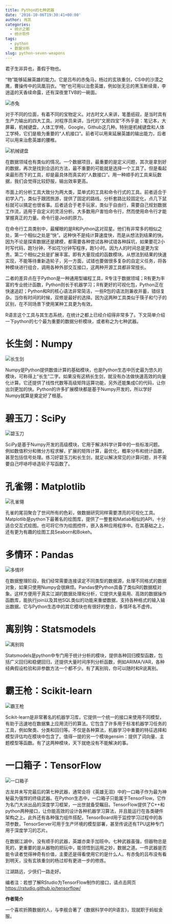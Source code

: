 ```yaml
---
title: Python的七种武器
date: '2016-10-06T19:30:41+00:00'
author: 肖凯
categories:
  - 统计之都
  - 统计软件
tags:
  - python
  - 数据分析
slug: python-seven-weapons
---
```


君子生非异也，善假于物也。

“物”能够延展英雄的能力。它是吕布的赤兔马，杨过的玄铁重剑，CS中的沙漠之鹰，曹操传中的凤凰羽衣。“物”也可用以治愈英雄，例如张无忌的黑玉断续膏，李逍遥的天香续命露，还有深夜里TVB的一碗面。
<!--more-->

![赤兔](https://uploads.cosx.org/2016/10/65.jpg)

对于不同的位面，有着不同的宝物定义。对古时文人来讲，笔墨纸砚，是当时具有生产力输出的四大工具。对程序员来讲，当代的“文房四宝”不外乎是：笔记本，大屏幕，机械键盘，人体工学椅，Google，Github这几种。特别是机械键盘和人体工学椅，它们是极为重要的“人机接口”。前者可以用来延展英雄的输出能力，后者可以用来治愈英雄的腰椎。

![机械键盘](https://uploads.cosx.org/2016/10/机械键盘.jpg)

在数据领域也有类似的情况。一个数据项目，最重要的是定义问题，其次是拿到好的数据，再次是找到合适的方法，最不重要的可能就是选择一个工具了。但是看起来最形而下的工具，却是最具体而真实的“人数接口”。用一种顺手的工具来玩数据，我们会觉得比较舒服，输出效率更高。

市面上的分析工具大致分为两大类，菜单式的工具和命令行式的工具。前者适合于初学入门，类似于跟团旅游，提供了固定的路线。分析套路比较固定化，点几下鼠标就可以搞定也很省事。后者适合于老手玩家，类似于自由行，需要自己规划数据工作流，适用于自定义的灵活分析。大多数用户害怕命令行，然而使用命令行才能掌握真正的力量。命令行是Jedi的原力。

在命令行工具类别中，最耀眼的是R和Python这对双星。他们有非常多的相似之处，第一个相似之处是“快”。这种快不是纯计算速度快，而是从想法到结果的快。因为不论是探索数据还是建模，都需要各种尝试各种试错各种踩坑，如果要花2小时写代码，跑1分钟，不如花1分钟写程序，跑1小时。因为人的时间总是更为宝贵。第二个相似之处是扩展丰富。即有大量现成的函数模块。从想法到结果的快速实现，不能等待重新造轮子，另一方面，试错也要做很多复杂的自定义任务，将各种模块进行组合，调用各种外部交互接口，这两种开源工具都非常擅长。

二者的差异点在于Python是一种通用型编程工具，R专注于数据领域；R有更为丰富的专业统计函数，Python则长于机器学习；R有更好的可视化包，Python正在快速追赶；Python和R的核心语法非常简洁，一些R包的语法则兼收并蓄，错综复杂。当你有时间的时候，双修是最好的选择。因为这两种工具类似于筷子和勺子的区别，在不同场景下使用某种工具更为有效。

R语言这个工具与其生态系统，在统计之都上已经介绍得非常多了。下文简单介绍一下python的七个最为重要的数据分析模块，或者称之为七种武器。

# 长生剑：Numpy

![长生剑](https://uploads.cosx.org/2016/09/长生剑.jpg)

Numpy是Python提供数值计算的基础模块，也是Python生态中历史最为悠久的模块，可称得上“长生”二字。如果没有这柄长生剑，就没有办法做快速高效的向量化计算。它还提供了线性代数等高级矩阵运算功能，另外还能集成C的代码，让你出剑更加的快。Python的许多扩展模块都是基于Numpy开发的，所以学好Numpy就算是奠定好了根基。

# 碧玉刀：SciPy

![碧玉刀](https://uploads.cosx.org/2016/09/碧玉刀.jpg)

SciPy是基于Numpy开发的高级模块，它用于解决科学计算中的一些标准问题。例如数值积分和微分方程求解，扩展的矩阵计算，最优化，概率分布和统计函数，甚至包括信号处理。练习好碧玉刀和长生剑，就足以解决常见的计算问题，并不需要自己哼哧哼哧造轮子写函数了。

# 孔雀翎：Matplotlib

![孔雀翎](https://uploads.cosx.org/2016/09/孔雀翎.jpg)

孔雀的尾羽聚合了世间所有的色彩，做数据研究同样需要漂亮的可视化工具。Matplotlib是python下最著名的绘图库，提供了一整套和Matlab相似的API，十分适合交互式绘图。也可将它作为绘图控件，嵌入各种应用程序中。在其基础之上，还有更为有趣的绘图工具Seaborn和Bokeh。

# 多情环：Pandas

![多情环](https://uploads.cosx.org/2016/09/多情环.jpg)

在数据整理阶段，我们经常需要连接读定不同类型的数据源，处理不同格式的数据对象，如果只使用Numpy会很麻烦。Pandas使Python具备了类似R的数据框对象。这样方便用于真实江湖的数据处理和分析，它提供大量易用、高效的数据操作函数库，能执行join以及其他SQL类似的功能来重塑数据，支持各种格式的输入输出数据。它与Python生态中的其它模块也有很好的整合，多情环名不虚传。

# 离别钩：Statsmodels

![离别钩](https://uploads.cosx.org/2016/09/离别钩.jpg)

Statsmodels是python中专门用于统计分析的模块，提供各种回归模型函数，包括广义回归和稳健回归，还提供大量时间序列分析函数，例如ARIMA/VAR，各种经典假设检验和非参数方法一个都不少。有了离别钩，你可以随时和R说离别。

# 霸王枪：Scikit-learn

![霸王枪](https://uploads.cosx.org/2016/09/霸王枪.jpg)

Scikit-learn是非常著名的机器学习库，它提供一个统一的接口来使用不同模型，有助于迅速地在数据集上应用流行的算法。它包含了许多用于标准机器学习任务的工具，例如聚类、分类和回归等。不仅是各种算法，机器学习中重要的特征选择和模型评估均在模块中包含了。值得一提的另一个模块gensim：提供了词向量、主题模型等函数。有了这两种模块，天下就绝没有不能解决的事。

# 一口箱子：TensorFlow

![一口箱子](https://uploads.cosx.org/2016/09/箱子.jpg)

古龙并未写完最后的第七种武器，通常会将《英雄无泪》中的一口箱子作为最为神秘最为强悍的终级武器。在Python生态中，一口箱子只能属于TensorFlow。它作为名门大派出品的深度学习框架，一出世就备受瞩目。TensorFlow提供了C++和python两种接口，让你能高效的设计各种机器学习算法，并且能运行在各类硬件架构之上。此外还有各种强力组件搭配，TensorBoard用于监控学习过程中的各项参数，TensorServer可用于生产环境的模型部署，甚至传说还有TPU这种专门用于深度学习的芯片。

在数据江湖中，没有顺手的武器，英雄亦束手加班中。七种武器虽强，但器物总是死的，更重要的是从器物的把玩中，能领悟到运用之妙，数据之道。一件武器是否能令读者觉得神奇有价值，主要还是得看使用它的是什么人。有赤兔的吕布没有看到明天，没有玄铁重剑的杨过却有更进一步的修炼。

江湖路远，少侠们一路走好。

编者注：若想了解RStudio为TensorFlow制作的接口，请点击网页<https://rstudio.github.io/tensorflow/>

**作者简介**

一个喜欢折腾数据的人，与李舰合著了《数据科学中的R语言》，现就职于蚂蚁金服。
